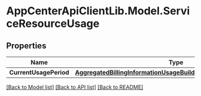 # AppCenterApiClientLib.Model.ServiceResourceUsage
## Properties

Name | Type | Description | Notes
------------ | ------------- | ------------- | -------------
**CurrentUsagePeriod** | [**AggregatedBillingInformationUsageBuildServiceCurrentUsagePeriod**](AggregatedBillingInformationUsageBuildServiceCurrentUsagePeriod.md) |  | [optional] 

[[Back to Model list]](../README.md#documentation-for-models) [[Back to API list]](../README.md#documentation-for-api-endpoints) [[Back to README]](../README.md)

